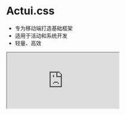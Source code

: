 # Actui.css

-   专为移动端打造基础框架
-   适用于活动和系统开发
-   轻量、高效

<iframe src="http://127.0.0.1/alidemo/Actui/"></iframe>